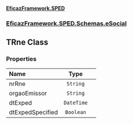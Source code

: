 #### [EficazFramework.SPED](EficazFrameworkSPED.md 'EficazFramework SPED')
### [EficazFramework.SPED.Schemas.eSocial](EficazFramework.SPED.Schemas.eSocial.md 'EficazFramework.SPED.Schemas.eSocial')

## TRne Class
### Properties

| Name | Type | |
| :--- | :---: | :--- |
| nrRne | `String` |  |
| orgaoEmissor | `String` |  |
| dtExped | `DateTime` |  |
| dtExpedSpecified | `Boolean` |  |
